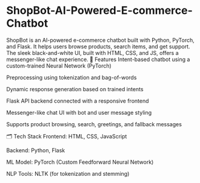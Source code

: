 # ShopBot-AI-Powered-E-commerce-Chatbot
ShopBot is an AI-powered e-commerce chatbot built with Python, PyTorch, and Flask. It helps users browse products, search items, and get support. The sleek black-and-white UI, built with HTML, CSS, and JS, offers a messenger-like chat experience.
🔧 Features
Intent-based chatbot using a custom-trained Neural Network (PyTorch)

Preprocessing using tokenization and bag-of-words

Dynamic response generation based on trained intents

Flask API backend connected with a responsive frontend

Messenger-like chat UI with bot and user message styling

Supports product browsing, search, greetings, and fallback messages

🗂 Tech Stack
Frontend: HTML, CSS, JavaScript

Backend: Python, Flask

ML Model: PyTorch (Custom Feedforward Neural Network)

NLP Tools: NLTK (for tokenization and stemming)
